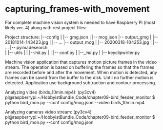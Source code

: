 # capturing_frames-with_movement
For complete machine vision system is needed to have Raspberry Pi (most likely ver. 4) along with rest project files:

Project structure:
|--config
|  |-- gmg.json	
|  |-- mog.json
|-- output_gmg
|  |-- 20181014-143423.jpg
|  |-- ...
|-- output_mog
|  |-- 20200318-104253.jpg
|  |-- ...
|-- pyimadesearch  
|  |-- utils
|  |  |--_init_.py
|  |  |-- conf.py
|  |--__init_.py
|  |-- keyclipwriter.py

Machine vision application that captures motion picture frames in the video stream. The operation is based on buffering the frames so
that the frames are recorded before and after the movement. When motion is detected, any frames can be saved from the buffer to the disk.
Until no further motion is detected. Application use background subtraction and contour processing. 

Analyzing video (birds_10min.mp4):
(py3cv4) pi@raspberrypi:~/HobbyistBundle_Code/chapter09-bird_feeder_monitor $ python bird_mon.py --conf config/mog.json --video birds_10min.mp4

Analyzing cameras video stream:
(py3cv4) pi@raspberrypi:~/HobbyistBundle_Code/chapter09-bird_feeder_monitor $ python bird_mon.py --conf config/mog.json 
